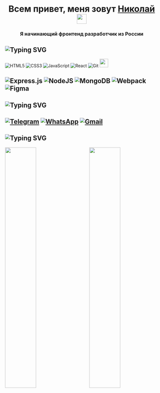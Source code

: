 <h1 align="center">Всем привет, меня зовут <a href="https://github.com/rusgans1" target="_blank">Николай</a> 
<img src="https://github.com/blackcater/blackcater/raw/main/images/Hi.gif" height="32"/></h1>
<h3 align="center">Я начинающий фронтенд разработчик из России</h3>


![Typing SVG](https://readme-typing-svg.herokuapp.com?color=%2336BCF7&lines=Мой+стек)
---
![HTML5](https://img.shields.io/badge/html5-%23E34F26.svg?style=for-the-badge&logo=html5&logoColor=white)
![CSS3](https://img.shields.io/badge/css3-%231572B6.svg?style=for-the-badge&logo=css3&logoColor=white)
![JavaScript](https://img.shields.io/badge/javascript-%23323330.svg?style=for-the-badge&logo=javascript&logoColor=%23F7DF1E)
![React](https://img.shields.io/badge/react-%2320232a.svg?style=for-the-badge&logo=react&logoColor=%2361DAFB)
![Git](https://img.shields.io/badge/git-%23F05033.svg?style=for-the-badge&logo=git&logoColor=white)
<a href="#"><img src="https://img.shields.io/badge/bem-%23FF69B4.svg?&style=for-the-badge&logo=bem&logoColor=black" height=28></a>

![Express.js](https://img.shields.io/badge/express.js-%23404d59.svg?style=for-the-badge&logo=express&logoColor=%2361DAFB)
![NodeJS](https://img.shields.io/badge/node.js-6DA55F?style=for-the-badge&logo=node.js&logoColor=white)
![MongoDB](https://img.shields.io/badge/MongoDB-%234ea94b.svg?style=for-the-badge&logo=mongodb&logoColor=white)
![Webpack](https://img.shields.io/badge/webpack-%238DD6F9.svg?style=for-the-badge&logo=webpack&logoColor=black)
![Figma](https://img.shields.io/badge/figma-%23F24E1E.svg?style=for-the-badge&logo=figma&logoColor=white)
---
![Typing SVG](https://readme-typing-svg.herokuapp.com?color=%2336BCF7&lines=Мои+контакты)
---
<a href="https://t.me/nikolas_petronas">![Telegram](https://img.shields.io/badge/Telegram-2CA5E0?style=for-the-badge&logo=telegram&logoColor=white)</a>
<a href="https://wa.me/79111500052">![WhatsApp](https://img.shields.io/badge/WhatsApp-25D366?style=for-the-badge&logo=whatsapp&logoColor=white)</a>
<a href="mailto:rusgans@icloud.com">![Gmail](https://img.shields.io/badge/Gmail-D14836?style=for-the-badge&logo=gmail&logoColor=white)</a>
---
![Typing SVG](https://readme-typing-svg.herokuapp.com?color=%2336BCF7&lines=Моя+статистика)
---
<a href="https://github.com/anuraghazra/github-readme-stats">
<img width=45% align="right" src="https://github-readme-stats.vercel.app/api/top-langs/?username=rusgans1&hide=c%23,powershell,Mathematica,Ruby,Objective-C,Objective-C%2b%2b,Cuda&title_color=61dafb&text_color=ffff&icon_color=61dafb&bg_color=20232a&langs_count=8&layout=compact&border_color=61dafb&hide_border=true" />
</a>
<a href="https://github.com/anuraghazra/github-readme-stats">
<img align="left" width=45% src="https://github-readme-stats.vercel.app/api?username=rusgans1&show_icons=true&theme=react&border_color=61dafb&hide_border=true" />
</a>
